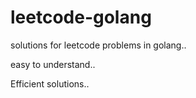 # leetcode-golang

solutions for leetcode problems in golang..

easy to understand..

Efficient solutions..
